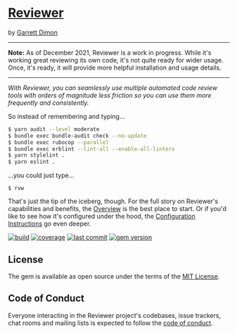 # [Reviewer](https://github.com/garrettdimon/reviewer)
by [Garrett Dimon](https://garrettdimon.com)

---

**Note:** As of December 2021, Reviewer is a work in progress. While it's working great reviewing its own code, it's not quite ready for wider usage. Once, it's ready, it will provide more helpful installation and usage details.

---

*With Reviewer, you can seamlessly use multiple automated code review tools with orders of magnitude less friction so you can use them more frequently and consistently.*

So instead of remembering and typing...
```bash
$ yarn audit --level moderate
$ bundle exec bundle-audit check --no-update
$ bundle exec rubocop --parallel
$ bundle exec erblint --lint-all --enable-all-linters
$ yarn stylelint .
$ yarn eslint .
```
...you could just type...
```
$ rvw
```

That's just the tip of the iceberg, though. For the full story on Reviewer's capabilities and benefits, the [Overview](https://github.com/garrettdimon/reviewer/wiki/Overview) is the best place to start. Or if you'd like to see how it's configured under the hood, the [Configuration Instructions](https://github.com/garrettdimon/reviewer/wiki/Configuration) go even deeper.

[![build](https://github.com/garrettdimon/reviewer/actions/workflows/main.yml/badge.svg?branch=main)](https://github.com/garrettdimon/reviewer/actions/workflows/main.yml)
[![coverage](https://img.shields.io/codecov/c/github/garrettdimon/reviewer?token=UuXUlQAA2e)](https://codecov.io/gh/garrettdimon/reviewer)
[![last commit](https://img.shields.io/github/last-commit/garrettdimon/reviewer/main)](https://github.com/garrettdimon/reviewer/commits/main)
[![gem version](https://img.shields.io/gem/v/reviewer)](https://rubygems.org/gems/reviewer)

## License
The gem is available as open source under the terms of the [MIT License](https://opensource.org/licenses/MIT).

## Code of Conduct
Everyone interacting in the Reviewer project's codebases, issue trackers, chat rooms and mailing lists is expected to follow the [code of conduct](https://github.com/[USERNAME]/reviewer/blob/master/CODE_OF_CONDUCT.md).
